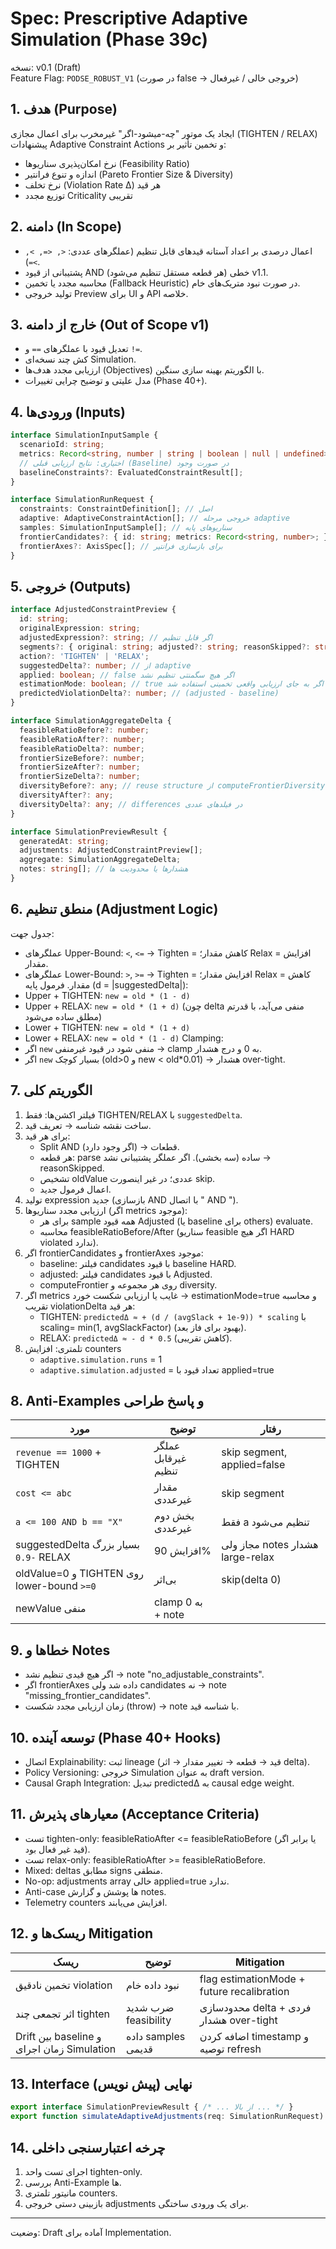 # Spec: Prescriptive Adaptive Simulation (Phase 39c)

نسخه: v0.1 (Draft)  
Feature Flag: `PODSE_ROBUST_V1` (در صورت false → خروجی خالی / غیرفعال)

## 1. هدف (Purpose)
ایجاد یک موتور "چه-میشود-اگر" غیرمخرب برای اعمال مجازی (TIGHTEN / RELAX) پیشنهادات Adaptive Constraint Actions و تخمین تأثیر بر:
- نرخ امکان‌پذیری سناریوها (Feasibility Ratio)
- اندازه و تنوع فرانتیر (Pareto Frontier Size & Diversity)
- نرخ تخلف (Violation Rate Δ) هر قید
- توزیع مجدد Criticality تقریبی

## 2. دامنه (In Scope)
- اعمال درصدی بر اعداد آستانه قیدهای قابل تنظیم (عملگرهای عددی: `<, <=, >, >=`).
- پشتیبانی از قیود AND خطی (هر قطعه مستقل تنظیم می‌شود) v1.1.
- محاسبه مجدد یا تخمین (Fallback Heuristic) در صورت نبود متریک‌های خام.
- تولید خروجی Preview برای UI و API خلاصه.

## 3. خارج از دامنه (Out of Scope v1)
- تعدیل قیود با عملگرهای `==` و `!=`.
- کش چند نسخه‌ای Simulation.
- ارزیابی مجدد هدف‌ها (Objectives) با الگوریتم بهینه سازی سنگین.
- مدل علیتی و توضیح چرایی تغییرات (Phase 40+).

## 4. ورودی‌ها (Inputs)
```ts
interface SimulationInputSample {
  scenarioId: string;
  metrics: Record<string, number | string | boolean | null | undefined>; // برای ارزیابی مجدد
  // اختیاری: نتایج ارزیابی قبلی (Baseline) در صورت وجود
  baselineConstraints?: EvaluatedConstraintResult[];
}

interface SimulationRunRequest {
  constraints: ConstraintDefinition[]; // اصل
  adaptive: AdaptiveConstraintAction[]; // خروجی مرحله adaptive
  samples: SimulationInputSample[]; // سناریوهای پایه
  frontierCandidates?: { id: string; metrics: Record<string, number>; }[]; // گزینه‌های سیاست (اختیاری)
  frontierAxes?: AxisSpec[]; // برای بازسازی فرانتیر
}
```

## 5. خروجی (Outputs)
```ts
interface AdjustedConstraintPreview {
  id: string;
  originalExpression: string;
  adjustedExpression?: string; // اگر قابل تنظیم
  segments?: { original: string; adjusted?: string; reasonSkipped?: string; oldValue?: number; newValue?: number; deltaPct?: number; operator?: string; }[];
  action?: 'TIGHTEN' | 'RELAX';
  suggestedDelta?: number; // از adaptive
  applied: boolean; // false اگر هیچ سگمنتی تنظیم نشد
  estimationMode: boolean; // true اگر به جای ارزیابی واقعی تخمینی استفاده شد
  predictedViolationDelta?: number; // (adjusted - baseline)
}

interface SimulationAggregateDelta {
  feasibleRatioBefore?: number;
  feasibleRatioAfter?: number;
  feasibleRatioDelta?: number;
  frontierSizeBefore?: number;
  frontierSizeAfter?: number;
  frontierSizeDelta?: number;
  diversityBefore?: any; // reuse structure از computeFrontierDiversity
  diversityAfter?: any;
  diversityDelta?: any; // differences در فیلدهای عددی
}

interface SimulationPreviewResult {
  generatedAt: string;
  adjustments: AdjustedConstraintPreview[];
  aggregate: SimulationAggregateDelta;
  notes: string[]; // هشدارها یا محدودیت ها
}
```

## 6. منطق تنظیم (Adjustment Logic)
جدول جهت:
- عملگرهای Upper-Bound: `<`, `<=` → Tighten = کاهش مقدار؛ Relax = افزایش مقدار.
- عملگرهای Lower-Bound: `>`, `>=` → Tighten = افزایش مقدار؛ Relax = کاهش مقدار.
فرمول پایه (d = |suggestedDelta|):
- Upper + TIGHTEN: `new = old * (1 - d)`
- Upper + RELAX: `new = old * (1 + d)` (چون delta منفی می‌آید، با قدرتم مطلق ساده می‌شود)
- Lower + TIGHTEN: `new = old * (1 + d)`
- Lower + RELAX: `new = old * (1 - d)`
Clamping:
- اگر `new` منفی شود در قیود غیرمنفی → clamp به 0 و درج هشدار.
- اگر `new` بسیار کوچک (old>0 و new < old*0.01) → هشدار over-tight.

## 7. الگوریتم کلی
1. فیلتر اکشن‌ها: فقط TIGHTEN/RELAX با `suggestedDelta`.
2. ساخت نقشه شناسه → تعریف قید.
3. برای هر قید:
   - Split AND (اگر وجود دارد) → قطعات.
   - هر قطعه: parse ساده (سه بخشی). اگر عملگر پشتیبانی نشد → reasonSkipped.
   - تشخیص oldValue عددی؛ در غیر اینصورت skip.
   - اعمال فرمول جدید.
4. تولید expression جدید (بازسازی AND با اتصال " AND ").
5. ارزیابی مجدد سناریوها (اگر metrics موجود):
   - برای هر sample همه قیود Adjusted (یا baseline برای others) evaluate.
   - محاسبه feasibleRatioBefore/After (سناریو feasible اگر هیچ HARD violated ندارد).
6. اگر frontierCandidates و frontierAxes موجود:
   - baseline: فیلتر candidates با قیود baseline HARD.
   - adjusted: فیلتر candidates با قیود Adjusted.
   - computeFrontier روی هر مجموعه و diversity.
7. اگر metrics غایب یا ارزیابی شکست خورد → estimationMode=true و محاسبه تقریب violationDelta هر قید:
   - TIGHTEN: `predictedΔ ≈ + (d / (avgSlack + 1e-9)) * scaling` با scaling= min(1, avgSlackFactor) (بهبود برای فاز بعد).
   - RELAX: `predictedΔ ≈ - d * 0.5` (کاهش تقریبی).
8. تلمتری: افزایش counters
   - `adaptive.simulation.runs` = 1
   - `adaptive.simulation.adjusted` = تعداد قیود با applied=true

## 8. Anti-Examples و پاسخ طراحی
| مورد | توضیح | رفتار |
|------|-------|-------|
| `revenue == 1000` + TIGHTEN | عملگر غیرقابل تنظیم | skip segment, applied=false |
| `cost <= abc` | مقدار غیرعددی | skip segment |
| `a <= 100 AND b == "X"` | بخش دوم غیرعددی | فقط a تنظیم می‌شود |
| suggestedDelta بسیار بزرگ `-0.9` RELAX | افزایش 90% | مجاز ولی notes هشدار large-relax |
| oldValue=0 و TIGHTEN روی lower-bound `>=0` | بی‌اثر | skip(delta 0) |
| newValue منفی | clamp به 0 + note |

## 9. خطاها و Notes
- اگر هیچ قیدی تنظیم نشد → note "no_adjustable_constraints".
- اگر frontierAxes داده شد ولی candidates نه → note "missing_frontier_candidates".
- زمان ارزیابی مجدد شکست (throw) → note با شناسه قید.

## 10. توسعه آینده (Phase 40+ Hooks)
- اتصال Explainability: ثبت lineage (قید → قطعه → تغییر مقدار → اثر delta).
- Policy Versioning: خروجی Simulation به عنوان draft version.
- Causal Graph Integration: تبدیل predictedΔ به causal edge weight.

## 11. معیارهای پذیرش (Acceptance Criteria)
- تست tighten-only: feasibleRatioAfter <= feasibleRatioBefore (یا برابر اگر قید غیر فعال بود).
- تست relax-only: feasibleRatioAfter >= feasibleRatioBefore.
- Mixed: deltas مطابق signs منطقی.
- No-op: adjustments array خالی applied=true ندارد.
- Anti-case ها پوشش و گزارش notes.
- Telemetry counters افزایش می‌یابند.

## 12. ریسک‌ها و Mitigation
| ریسک | توضیح | Mitigation |
|------|-------|------------|
| تخمین نادقیق violation | نبود داده خام | flag estimationMode + future recalibration |
| اثر تجمعی چند tighten | ضرب شدید feasibility | محدودسازی delta فردی + هشدار over-tight |
| Drift بین baseline و زمان اجرای Simulation | داده samples قدیمی | اضافه کردن timestamp و توصیه refresh |

## 13. Interface نهایی (پیش نویس)
```ts
export interface SimulationPreviewResult { /* ... از بالا ... */ }
export function simulateAdaptiveAdjustments(req: SimulationRunRequest): SimulationPreviewResult { /* پیاده سازی */ }
```

## 14. چرخه اعتبارسنجی داخلی
1. اجرای تست واحد tighten-only.
2. بررسی Anti-Example ها.
3. مانیتور تلمتری counters.
4. بازبینی دستی خروجی adjustments برای یک ورودی ساختگی.

---
وضعیت: Draft آماده برای Implementation.
